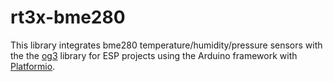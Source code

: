 # rt3x-bme280

This library integrates bme280 temperature/humidity/pressure sensors with the the [og3](https://github.com/chl33/og3) library for ESP projects using the Arduino framework with [Platformio](https://platformio.org/).
